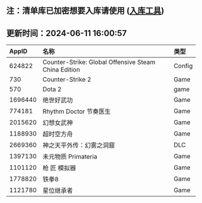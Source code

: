 ## 注：清单库已加密想要入库请使用 ([入库工具](https://github.com/BlankTMing/ManifestAutoUpdate/releases))

## 更新时间：2024-06-11 16:00:57
| AppID | 名称 | 类型  |
| :-------------------- | :----------------------------- | :----------- |
| 624822 | Counter-Strike: Global Offensive Steam China Edition| Config |
| 730 | Counter-Strike 2| Game |
| 570 | Dota 2| game |
| 1696440 | 绝世好武功| Game |
| 774181 | Rhythm Doctor 节奏医生| Game |
| 2015620 | 幻想女武神| Game |
| 1188930 | 超时空方舟| Game |
| 2669360 | 神之天平外传：幻雾之洞窟| DLC |
| 1397130 | 未元物质 Primateria| Game |
| 1101120 | 枪 匠 模拟器| Game |
| 1778820 | 铁拳8| Game |
| 1121780 | 星位继承者| Game |
